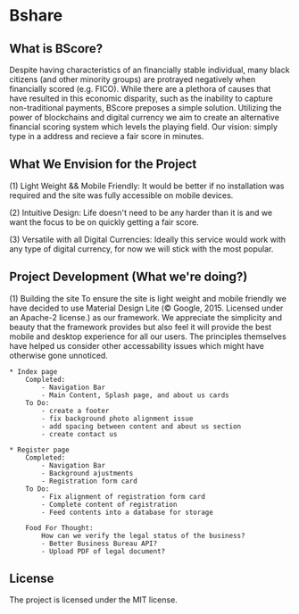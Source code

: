 # Bshare

What is BScore?
---------------------------------------
Despite having characteristics of an financially stable individual, many black citizens (and other minority groups) are protrayed negatively when financially scored (e.g. FICO). While there are a plethora of causes that have resulted in this economic disparity, such as the inability to capture non-traditional payments, BScore preposes a simple solution. Utilizing the power of blockchains and digital currency we aim to create an alternative financial scoring system which levels the playing field. Our vision: simply type in a address and recieve a fair score in minutes.


What We Envision for the Project
---------------------------------------
(1) Light Weight && Mobile Friendly: 
	It would be better if no installation was required and the site was fully accessible on mobile devices.

(2) Intuitive Design: 
	Life doesn't need to be any harder than it is and we want the focus to be on quickly getting a fair score.

(3) Versatile with all Digital Currencies: 
	Ideally this service would work with any type of digital currency, for now we will stick with the most popular.


Project Development (What we're doing?)
---------------------------------------
(1) Building the site
	To ensure the site is light weight and mobile friendly we have decided to use Material Design Lite (© Google, 2015. Licensed under an Apache-2 license.) as our framework. We appreciate the simplicity and beauty that the framework provides but also feel it will provide the best mobile and desktop experience for all our users. The principles themselves have helped us consider other accessability issues which might have otherwise gone unnoticed.

	* Index page
		Completed:
			- Navigation Bar
			- Main Content, Splash page, and about us cards
		To Do:
			- create a footer
			- fix background photo alignment issue
			- add spacing between content and about us section
			- create contact us

	* Register page
		Completed:
			- Navigation Bar
			- Background ajustments
			- Registration form card
		To Do:
			- Fix alignment of registration form card
			- Complete content of registration
			- Feed contents into a database for storage

		Food For Thought:
			How can we verify the legal status of the business?
			- Better Business Bureau API?
			- Upload PDF of legal document?




License
-------
The project is licensed under the MIT license.
